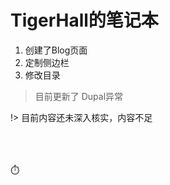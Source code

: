 # TigerHall的笔记本

1. 创建了Blog页面
1. 定制侧边栏
1. 修改目录

> 目前更新了 Dupal异常

!> 目前内容还未深入核实，内容不足

<br>

<span id="busuanzi_container_site_pv" style='display:none'>
▶👀 总访问量：<span id="busuanzi_value_site_pv"></span> 次
</span>
<br>
<span id="busuanzi_container_site_uv" style='display:none'>
▶🚴‍♂️ 总访客数：<span id="busuanzi_value_site_uv"></span> 人
</span>
<br>
<span id="sitetime">
⏱️
</span>
<br>
<br>
